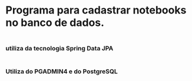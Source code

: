 <head>
<h1>Programa para cadastrar notebooks no banco de dados.
</head>

<body>
  <h3><br>utiliza da tecnologia Spring Data JPA
  <h3><br>Utiliza do PGADMIN4 e do PostgreSQL
    
</body>
